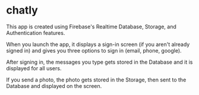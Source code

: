 # chatly

This app is created using Firebase's Realtime Database, Storage, and Authentication features.

When you launch the app, it displays a sign-in screen (if you aren't already signed in) and gives you three options to sign in (email, phone, google).

After signing in, the messages you type gets stored in the Database and it is displayed for all users.

If you send a photo, the photo gets stored in the Storage, then sent to the Database and displayed on the screen.
